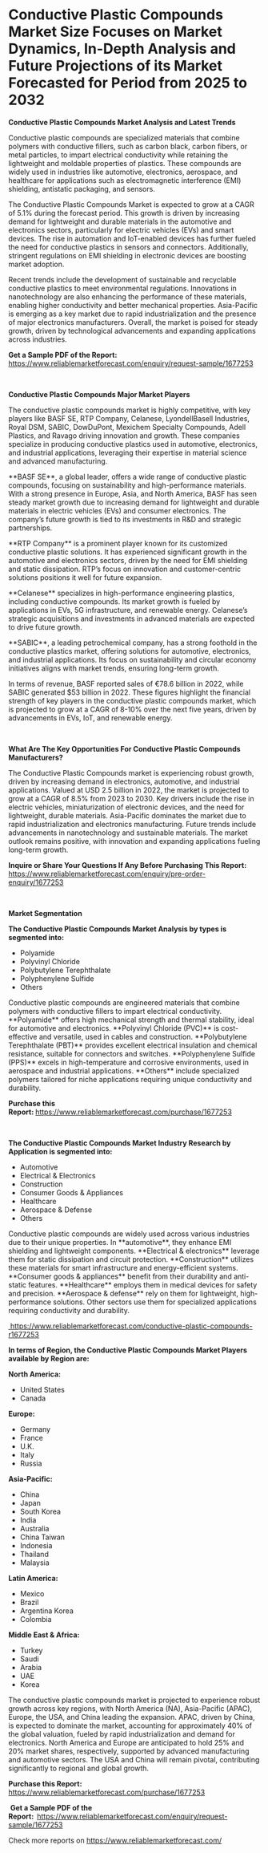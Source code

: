 <p><h1>Conductive Plastic Compounds Market Size Focuses on Market Dynamics, In-Depth Analysis and Future Projections of its Market Forecasted for Period from 2025 to 2032</h1></p><p><strong>Conductive Plastic Compounds Market Analysis and Latest Trends</strong></p>
<p><p>Conductive plastic compounds are specialized materials that combine polymers with conductive fillers, such as carbon black, carbon fibers, or metal particles, to impart electrical conductivity while retaining the lightweight and moldable properties of plastics. These compounds are widely used in industries like automotive, electronics, aerospace, and healthcare for applications such as electromagnetic interference (EMI) shielding, antistatic packaging, and sensors.</p><p>The Conductive Plastic Compounds Market is expected to grow at a CAGR of 5.1% during the forecast period. This growth is driven by increasing demand for lightweight and durable materials in the automotive and electronics sectors, particularly for electric vehicles (EVs) and smart devices. The rise in automation and IoT-enabled devices has further fueled the need for conductive plastics in sensors and connectors. Additionally, stringent regulations on EMI shielding in electronic devices are boosting market adoption.</p><p>Recent trends include the development of sustainable and recyclable conductive plastics to meet environmental regulations. Innovations in nanotechnology are also enhancing the performance of these materials, enabling higher conductivity and better mechanical properties. Asia-Pacific is emerging as a key market due to rapid industrialization and the presence of major electronics manufacturers. Overall, the market is poised for steady growth, driven by technological advancements and expanding applications across industries.</p></p>
<p><strong>Get a Sample PDF of the Report:&nbsp;</strong> <a href="https://www.reliablemarketforecast.com/enquiry/request-sample/1677253?utm_campaign=1108&utm_medium=2&utm_source=Github&utm_content=ia&utm_term=25012025&utm_id=conductive-plastic-compounds">https://www.reliablemarketforecast.com/enquiry/request-sample/1677253</a></p>
<p>&nbsp;</p>
<p><strong>Conductive Plastic Compounds Major Market Players</strong></p>
<p><p>The conductive plastic compounds market is highly competitive, with key players like BASF SE, RTP Company, Celanese, LyondellBasell Industries, Royal DSM, SABIC, DowDuPont, Mexichem Specialty Compounds, Adell Plastics, and Ravago driving innovation and growth. These companies specialize in producing conductive plastics used in automotive, electronics, and industrial applications, leveraging their expertise in material science and advanced manufacturing.</p><p>**BASF SE**, a global leader, offers a wide range of conductive plastic compounds, focusing on sustainability and high-performance materials. With a strong presence in Europe, Asia, and North America, BASF has seen steady market growth due to increasing demand for lightweight and durable materials in electric vehicles (EVs) and consumer electronics. The company’s future growth is tied to its investments in R&D and strategic partnerships.</p><p>**RTP Company** is a prominent player known for its customized conductive plastic solutions. It has experienced significant growth in the automotive and electronics sectors, driven by the need for EMI shielding and static dissipation. RTP’s focus on innovation and customer-centric solutions positions it well for future expansion.</p><p>**Celanese** specializes in high-performance engineering plastics, including conductive compounds. Its market growth is fueled by applications in EVs, 5G infrastructure, and renewable energy. Celanese’s strategic acquisitions and investments in advanced materials are expected to drive future growth.</p><p>**SABIC**, a leading petrochemical company, has a strong foothold in the conductive plastics market, offering solutions for automotive, electronics, and industrial applications. Its focus on sustainability and circular economy initiatives aligns with market trends, ensuring long-term growth.</p><p>In terms of revenue, BASF reported sales of €78.6 billion in 2022, while SABIC generated $53 billion in 2022. These figures highlight the financial strength of key players in the conductive plastic compounds market, which is projected to grow at a CAGR of 8-10% over the next five years, driven by advancements in EVs, IoT, and renewable energy.</p></p>
<p>&nbsp;</p>
<p><strong>What Are The Key Opportunities For Conductive Plastic Compounds Manufacturers?</strong></p>
<p><p>The Conductive Plastic Compounds market is experiencing robust growth, driven by increasing demand in electronics, automotive, and industrial applications. Valued at USD 2.5 billion in 2022, the market is projected to grow at a CAGR of 8.5% from 2023 to 2030. Key drivers include the rise in electric vehicles, miniaturization of electronic devices, and the need for lightweight, durable materials. Asia-Pacific dominates the market due to rapid industrialization and electronics manufacturing. Future trends include advancements in nanotechnology and sustainable materials. The market outlook remains positive, with innovation and expanding applications fueling long-term growth.</p></p>
<p><strong>Inquire or Share Your Questions If Any Before Purchasing This Report:</strong> <a href="https://www.reliablemarketforecast.com/enquiry/pre-order-enquiry/1677253?utm_campaign=1108&utm_medium=2&utm_source=Github&utm_content=ia&utm_term=25012025&utm_id=conductive-plastic-compounds">https://www.reliablemarketforecast.com/enquiry/pre-order-enquiry/1677253</a></p>
<p>&nbsp;</p>
<p><strong>Market Segmentation</strong></p>
<p><strong>The Conductive Plastic Compounds Market Analysis by types is segmented into:</strong></p>
<p><ul><li>Polyamide</li><li>Polyvinyl Chloride</li><li>Polybutylene Terephthalate</li><li>Polyphenylene Sulfide</li><li>Others</li></ul></p>
<p><p>Conductive plastic compounds are engineered materials that combine polymers with conductive fillers to impart electrical conductivity. **Polyamide** offers high mechanical strength and thermal stability, ideal for automotive and electronics. **Polyvinyl Chloride (PVC)** is cost-effective and versatile, used in cables and construction. **Polybutylene Terephthalate (PBT)** provides excellent electrical insulation and chemical resistance, suitable for connectors and switches. **Polyphenylene Sulfide (PPS)** excels in high-temperature and corrosive environments, used in aerospace and industrial applications. **Others** include specialized polymers tailored for niche applications requiring unique conductivity and durability.</p></p>
<p><strong>Purchase this Report:&nbsp;</strong><a href="https://www.reliablemarketforecast.com/purchase/1677253?utm_campaign=1108&utm_medium=2&utm_source=Github&utm_content=ia&utm_term=25012025&utm_id=conductive-plastic-compounds">https://www.reliablemarketforecast.com/purchase/1677253</a></p>
<p>&nbsp;</p>
<p><strong>The Conductive Plastic Compounds Market Industry Research by Application is segmented into:</strong></p>
<p><ul><li>Automotive</li><li>Electrical & Electronics</li><li>Construction</li><li>Consumer Goods & Appliances</li><li>Healthcare</li><li>Aerospace & Defense</li><li>Others</li></ul></p>
<p><p>Conductive plastic compounds are widely used across various industries due to their unique properties. In **automotive**, they enhance EMI shielding and lightweight components. **Electrical & electronics** leverage them for static dissipation and circuit protection. **Construction** utilizes these materials for smart infrastructure and energy-efficient systems. **Consumer goods & appliances** benefit from their durability and anti-static features. **Healthcare** employs them in medical devices for safety and precision. **Aerospace & defense** rely on them for lightweight, high-performance solutions. Other sectors use them for specialized applications requiring conductivity and durability.</p></p>
<p><a href="https://www.reliablemarketforecast.com/conductive-plastic-compounds-r1677253?utm_campaign=1108&utm_medium=2&utm_source=Github&utm_content=ia&utm_term=25012025&utm_id=conductive-plastic-compounds">&nbsp;https://www.reliablemarketforecast.com/conductive-plastic-compounds-r1677253</a></p>
<p><strong>In terms of Region, the Conductive Plastic Compounds Market Players available by Region are:</strong></p>
<p>
    <p> <strong> North America: </strong>
        <ul>
            <li>United States</li>
            <li>Canada</li>
        </ul>
        </p> 
    <p> <strong> Europe: </strong>
        <ul>
            <li>Germany</li>
            <li>France</li>
            <li>U.K.</li>
            <li>Italy</li>
            <li>Russia</li>
        </ul>
        </p> 
    <p> <strong> Asia-Pacific: </strong>
        <ul>
            <li>China</li>
            <li>Japan</li>
            <li>South Korea</li>
            <li>India</li>
            <li>Australia</li>
            <li>China Taiwan</li>
            <li>Indonesia</li>
            <li>Thailand</li>
            <li>Malaysia</li>
        </ul>
        </p> 
    <p> <strong> Latin America: </strong>
        <ul>
            <li>Mexico</li>
            <li>Brazil</li>
            <li>Argentina Korea</li>
            <li>Colombia</li>
        </ul>
        </p> 
    <p> <strong> Middle East & Africa: </strong>
        <ul>
            <li>Turkey</li>
            <li>Saudi</li>
            <li>Arabia</li>
            <li>UAE</li>
            <li>Korea</li>
        </ul>
    </p>
    </p>
<p><p>The conductive plastic compounds market is projected to experience robust growth across key regions, with North America (NA), Asia-Pacific (APAC), Europe, the USA, and China leading the expansion. APAC, driven by China, is expected to dominate the market, accounting for approximately 40% of the global valuation, fueled by rapid industrialization and demand for electronics. North America and Europe are anticipated to hold 25% and 20% market shares, respectively, supported by advanced manufacturing and automotive sectors. The USA and China will remain pivotal, contributing significantly to regional and global growth.</p></p>
<p><strong>Purchase this Report: </strong><a href="https://www.reliablemarketforecast.com/purchase/1677253?utm_campaign=1108&utm_medium=2&utm_source=Github&utm_content=ia&utm_term=25012025&utm_id=conductive-plastic-compounds">https://www.reliablemarketforecast.com/purchase/1677253</a></p>
<p>&nbsp;<strong>Get a Sample PDF of the Report:&nbsp;&nbsp;</strong><a href="https://www.reliablemarketforecast.com/enquiry/request-sample/1677253?utm_campaign=1108&utm_medium=2&utm_source=Github&utm_content=ia&utm_term=25012025&utm_id=conductive-plastic-compounds">https://www.reliablemarketforecast.com/enquiry/request-sample/1677253</a></p>
<p><strong></strong></p>
<p>Check more reports on <a href="https://www.reliablemarketforecast.com/?utm_campaign=1108&utm_medium=2&utm_source=Github&utm_content=ia&utm_term=25012025&utm_id=conductive-plastic-compounds">https://www.reliablemarketforecast.com/</a></p>